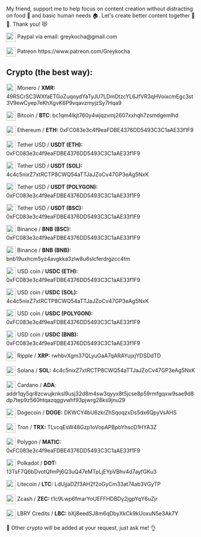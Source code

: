 My friend, support me to help focus on content creation without distracting on food 🍞 and basic human needs 🏠. Let's create better content together 🤜🤛. Thank you! 😻

<p><img width="25" valign="middle" src="https://1000logos.net/wp-content/uploads/2017/05/emblem-Paypal.jpg"> Paypal via email: greykocha@gmail.com </p>
<p><img width="25" valign="middle" src="https://c5.patreon.com/external/favicon/rebrand/favicon.ico?v=af5597c2ef"> Patreon https://www.patreon.com/Greykocha</p>
<h2>Crypto (the best way):</h2>
<p><img width="25" valign="middle" src="https://s2.coinmarketcap.com/static/img/coins/64x64/328.png"> Monero / <b>XMR:</b> 49RSCrSC3WXfaETGoZuqoydYaTyJU7LDmDtzcYL6JfVR3qHVoixcmEgc3st3V9ewCyep7eKhXgvK6P9vqavzmyjzSy7Hqa9</p>
<p><img width="25" valign="middle" src="https://s2.coinmarketcap.com/static/img/coins/64x64/1.png"> Bitcoin / <b>BTC</b>: bc1qm4lkjt760y4wjqzvmj2607xxhqh7zsmdgemlhd</p>
<p><img width="25" valign="middle" src="https://s2.coinmarketcap.com/static/img/coins/64x64/1027.png"> Ethereum / <b>ETH:</b> 0xFC083e3c4f9eaFDBE4376DD5493C3C1aAE33f1F9</p>
<p><img width="25" valign="middle" src="https://s2.coinmarketcap.com/static/img/coins/64x64/825.png"> Tether USD / <b>USDT (ETH):</b> 0xFC083e3c4f9eaFDBE4376DD5493C3C1aAE33f1F9</p>
<p><img width="25" valign="middle" src="https://s2.coinmarketcap.com/static/img/coins/64x64/825.png"> Tether USD / <b>USDT (SOL):</b> 4c4c5nixZ7xtRCTP8CWQ54aTTJaJZoCv47GP3eAg5NxK</p>
<p><img width="25" valign="middle" src="https://s2.coinmarketcap.com/static/img/coins/64x64/825.png"> Tether USD / <b>USDT (POLYGON):</b> 0xFC083e3c4f9eaFDBE4376DD5493C3C1aAE33f1F9</p>
<p><img width="25" valign="middle" src="https://s2.coinmarketcap.com/static/img/coins/64x64/825.png"> Tether USD / <b>USDT (BSC):</b> 0xFC083e3c4f9eaFDBE4376DD5493C3C1aAE33f1F9</p>
<p><img width="25" valign="middle" src="https://s2.coinmarketcap.com/static/img/coins/64x64/1839.png"> Binance / <b>BNB (BSC):</b> 0xFC083e3c4f9eaFDBE4376DD5493C3C1aAE33f1F9</p>
<p><img width="25" valign="middle" src="https://s2.coinmarketcap.com/static/img/coins/64x64/1839.png"> Binance / <b>BNB (BNB):</b> bnb19uxhcm5yz4avgkka3zlw8u6slcferdrgzcc4tm</p>
<p><img width="25" valign="middle" src="https://s2.coinmarketcap.com/static/img/coins/64x64/3408.png"> USD coin / <b>USDC (ETH):</b> 0xFC083e3c4f9eaFDBE4376DD5493C3C1aAE33f1F9</p>
<p><img width="25" valign="middle" src="https://s2.coinmarketcap.com/static/img/coins/64x64/3408.png"> USD coin / <b>USDC (SOL):</b> 4c4c5nixZ7xtRCTP8CWQ54aTTJaJZoCv47GP3eAg5NxK</p>
<p><img width="25" valign="middle" src="https://s2.coinmarketcap.com/static/img/coins/64x64/3408.png"> USD coin / <b>USDC (POLYGON):</b> 0xFC083e3c4f9eaFDBE4376DD5493C3C1aAE33f1F9</p>
<p><img width="25" valign="middle" src="https://s2.coinmarketcap.com/static/img/coins/64x64/3408.png"> USD coin / <b>USDC (BNB):</b> 0xFC083e3c4f9eaFDBE4376DD5493C3C1aAE33f1F9</p>
<p><img width="25" valign="middle" src="https://s2.coinmarketcap.com/static/img/coins/64x64/52.png"> Ripple / <b>XRP:</b> rwhbvXgm37QLyuGaA7qARAYujxjYDSDdTD</p>
<p><img width="25" valign="middle" src="https://s2.coinmarketcap.com/static/img/coins/64x64/5426.png"> Solana / <b>SOL:</b> 4c4c5nixZ7xtRCTP8CWQ54aTTJaJZoCv47GP3eAg5NxK</p>
<p><img width="25" valign="middle" src="https://s2.coinmarketcap.com/static/img/coins/64x64/2010.png"> Cardano / <b>ADA</b>: addr1qy5qr8zcwujknksl9usj32d8m4sw3qyyx8t5jcse8p59rmfgqxw9sae9d8dp7tep9z560htqazqggvwhf93pjwrg28ks9jnu29</p>
<p><img width="25" valign="middle" src="https://s2.coinmarketcap.com/static/img/coins/64x64/74.png"> Dogecoin / <b>DOGE:</b> DKWCY4bU6zkrZhSqoqzxDs5dx6QpyVsAHS</p>
<p><img width="25" valign="middle" src="https://s2.coinmarketcap.com/static/img/coins/64x64/1958.png"> Tron / <b>TRX:</b> TLvcqEsW48Gzp1oVopAPBpbYhscD1HYA3Z</p>
<p><img width="25" valign="middle" src="https://s2.coinmarketcap.com/static/img/coins/64x64/3890.png"> Polygon / <b>MATIC:</b> 0xFC083e3c4f9eaFDBE4376DD5493C3C1aAE33f1F9</p>
<p><img width="25" valign="middle" src="https://s2.coinmarketcap.com/static/img/coins/64x64/6636.png"> Polkadot / <b>DOT:</b> 13TsF7Q6bDvotQfmPj6Q3uQ47eMTpLjEYpVBhv4d7ayfGKu3</p>
<p><img width="25" valign="middle" src="https://s2.coinmarketcap.com/static/img/coins/64x64/2.png"> Litecoin / <b>LTC:</b> LdUjjaDZf3AH2f2oGyCm33at74ab3VGyTP</p>
<p><img width="25" valign="middle" src="https://s2.coinmarketcap.com/static/img/coins/64x64/1437.png"> Zcash / <b>ZEC:</b> t1c9Lwp6fmarYoUEFFHDBDy2jgpYqY6uZjr</p>
<p><img width="25" valign="middle" src="https://s2.coinmarketcap.com/static/img/coins/64x64/1298.png"> LBRY Credits / <b>LBC:</b> bXj8eedSJ8m6qDbyXkCk9kUoxuN5e3Ak7Y</p>

<p>💬 Other crypto will be added at your request, just ask me! 👌</p>
